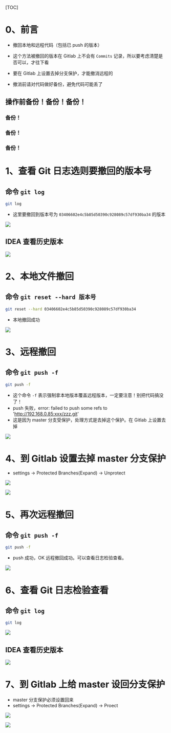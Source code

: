[TOC]

# 0、前言

* 撤回本地和远程代码（包括已 push 的版本）

* 这个方法被撤回的版本在 Gitlab 上不会有 `Commits` 记录，所以要考虑清楚是否可以，才往下看
* 要在 Gitlab 上设置去掉分支保护，才能撤消远程的
* 撤消前请对代码做好备份，避免代码可能丢了

## 操作前备份！备份！备份！

### 备份！

### 备份！

### 备份！



# 1、查看 Git 日志选则要撤回的版本号

## 命令 `git log`

```bash
git log
```

* 这里要撤回到版本号为 `03406602e4c5b85d50390c928089c57df930ba34` 的版本

![](images/01-git-log-01.png)

## IDEA 查看历史版本

![](images/02-git-log-02.png)



#  2、本地文件撤回 

## 命令 `git reset --hard 版本号`

```bash
git reset --hard 03406602e4c5b85d50390c928089c57df930ba34
```

* 本地撤回成功

![](images/03-git-reset--hard-xxx.png)



# 3、远程撤回

## 命令 `git push -f`

```bash
git push -f
```

* 这个命令 `-f` 表示强制拿本地版本覆盖远程版本，一定要注意！别把代码搞没了！
* push 失败，error: failed to push some refs to 'http://192.168.0.85:xxx/zzz.git'
*  这是因为 master 分支受保护，处理方式是去掉这个保护。在 Gitlab 上设置去掉 

![](images/04-git-push-f-error.png)



# 4、到 Gitlab 设置去掉 master 分支保护

* settings -> Protected Branches(Expand) -> Unprotect

![](images/05-gitlab-set-delete-01.png)

![](images/06-gitlab-set-delete-02.png)



# 5、再次远程撤回

## 命令 `git push -f`

```bash
git push -f
```

* push 成功，OK 远程撤回成功。可以查看日志检验查看。

![](images/07-git-push-f-ok.png)



# 6、查看 Git 日志检验查看

## 命令 `git log`

```bash
git log
```

![](images/08-git-log-ok-01.png)

## IDEA 查看历史版本

![](images/09-git-log-ok-02.png)



# 7、到 Gitlab 上给 master 设回分支保护

* master 分支保护必须设置回来
* settings -> Protected Branches(Expand) -> Proect

![](images/10-gilab-set-add-01.png)

![](images/11-gilab-set-add-02.png)